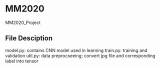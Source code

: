 # MM2020
MM2020_Project

## File Desciption
model.py: contains CNN model used in learning
train.py: training and validation
util.py: data preprocseeing; convert jpg file and corresponding label into tensor
